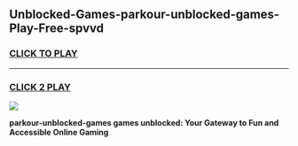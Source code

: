 
## Unblocked-Games-parkour-unblocked-games-Play-Free-spvvd
<h3>
<a href="https://premium76.site?title=parkour-unblocked-games&ref=17A">CLICK TO PLAY</a></h3>
<hr>

<h3>
<a href="https://premium76.site?title=parkour-unblocked-games&ref=17A">CLICK 2 PLAY</a>
  
</h3>

<a href="https://premium76.site?title=parkour-unblocked-games&ref=17A"><img src="https://clearcache.store/games.png"></a>


**parkour-unblocked-games games unblocked: Your Gateway to Fun and Accessible Online Gaming**
